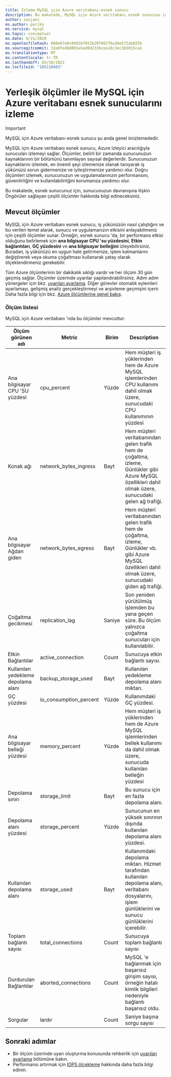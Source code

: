 ```yaml
---
title: İzleme-MySQL için Azure veritabanı-esnek sunucu
description: Bu makalede, MySQL için Azure veritabanı esnek sunucusu için, CPU, depolama ve bağlantı istatistikleri dahil olmak üzere izleme ve uyarı ölçümleri açıklanmaktadır.
author: savjani
ms.author: pariks
ms.service: mysql
ms.topic: conceptual
ms.date: 9/21/2020
ms.openlocfilehash: 660e87e0c09d1bf052b20f60276a30e572ab825b
ms.sourcegitcommit: 32e0fedb80b5a5ed0d2336cea18c3ec3b5015ca1
ms.translationtype: MT
ms.contentlocale: tr-TR
ms.lasthandoff: 03/30/2021
ms.locfileid: "105110483"
---
```

# <a name="monitor-azure-database-for-mysql-flexible-servers-with-built-in-metrics"></a>Yerleşik ölçümler ile MySQL için Azure veritabanı esnek sunucularını izleme

> [!IMPORTANT] 
> MySQL için Azure veritabanı-esnek sunucu şu anda genel önizlemededir.

MySQL için Azure veritabanı esnek sunucu, Azure Izleyici aracılığıyla sunucuları izlemeyi sağlar. Ölçümler, belirli bir zamanda sunucunuzun kaynaklarının bir bölümünü tanımlayan sayısal değerlerdir. Sunucunuzun kaynaklarını izlemek, en önemli şeyi izlemenize olanak tanıyarak iş yükünüzü sorun gidermenize ve iyileştirmenize yardımcı olur. Doğru ölçümleri izlemek, sunucunuzun ve uygulamalarınızın performansını, güvenilirliğini ve kullanılabilirliğini korumanıza yardımcı olur.

Bu makalede, esnek sunucunuz için, sunucunuzun davranışına ilişkin Öngörüler sağlayan çeşitli ölçümler hakkında bilgi edineceksiniz.

## <a name="available-metrics"></a>Mevcut ölçümler

MySQL için Azure veritabanı esnek sunucu, iş yükünüzün nasıl çalıştığını ve bu verileri temel alarak, sunucu ve uygulamanızın etkisini anlayabilmeniz için çeşitli ölçümler sunar. Örneğin, esnek sunucu 'da, bir performans etkisi olduğunu belirlemek için **ana bilgisayar CPU 'su yüzdesini**, **Etkin bağlantıları**, **GÇ yüzdesini** ve **ana bilgisayar belleğini** izleyebilirsiniz. Buradan, iş yükünüzü en uygun hale getirmenize, işlem katmanlarını değiştirerek veya okuma çoğaltması kullanarak yatay olarak ölçeklendirmeniz gerekebilir.

Tüm Azure ölçümlerinin bir dakikalık sıklığı vardır ve her ölçüm 30 gün geçmiş sağlar. Ölçümler üzerinde uyarılar yapılandırabilirsiniz. Adım adım yönergeler için bkz. [uyarıları ayarlama](./how-to-alert-on-metric.md). Diğer görevler otomatik eylemleri ayarlamayı, gelişmiş analiz gerçekleştirmeyi ve arşivleme geçmişini içerir. Daha fazla bilgi için bkz. [Azure ölçümlerine genel bakış](../../azure-monitor/data-platform.md).

### <a name="list-of-metrics"></a>Ölçüm listesi
MySQL için Azure veritabanı 'nda bu ölçümler mevcuttur:

|Ölçüm görünen adı|Metric|Birim|Description|
|---|---|---|---|
|Ana bilgisayar CPU 'SU yüzdesi|cpu_percent|Yüzde|Hem müşteri iş yüklerinden hem de Azure MySQL işlemlerinden CPU kullanımı dahil olmak üzere, sunucudaki CPU kullanımının yüzdesi|
|Konak ağı |network_bytes_ingress|Bayt|Hem müşteri veritabanından gelen trafik hem de çoğaltma, izleme, Günlükler gibi Azure MySQL özellikleri dahil olmak üzere, sunucudaki gelen ağ trafiği.|
|Ana bilgisayar Ağdan giden|network_bytes_egress|Bayt|Hem müşteri veritabanından gelen trafik hem de çoğaltma, izleme, Günlükler vb. gibi Azure MySQL özellikleri dahil olmak üzere, sunucudaki giden ağ trafiği.|
|Çoğaltma gecikmesi|replication_lag|Saniye|Son yeniden yürütülmüş işlemden bu yana geçen süre. Bu ölçüm yalnızca çoğaltma sunucuları için kullanılabilir.|
|Etkin Bağlantılar|active_connection|Count|Sunucuya etkin bağlantı sayısı.|
|Kullanılan yedekleme depolama alanı|backup_storage_used|Bayt|Kullanılan yedekleme depolama alanı miktarı.|
|GÇ yüzdesi|io_consumption_percent|Yüzde|Kullanımdaki GÇ yüzdesi.|
|Ana bilgisayar belleği yüzdesi|memory_percent|Yüzde|Hem müşteri iş yüklerinden hem de Azure MySQL işlemlerinden bellek kullanımı da dahil olmak üzere, sunucuda kullanılan belleğin yüzdesi|
|Depolama sınırı|storage_limit|Bayt|Bu sunucu için en fazla depolama alanı.|
|Depolama alanı yüzdesi|storage_percent|Yüzde|Sunucunun en yüksek sınırının dışında kullanılan depolama alanı yüzdesi.|
|Kullanılan depolama alanı|storage_used|Bayt|Kullanımdaki depolama miktarı. Hizmet tarafından kullanılan depolama alanı, veritabanı dosyalarını, işlem günlüklerini ve sunucu günlüklerini içerebilir.|
|Toplam bağlantı sayısı|total_connections|Count|Sunucuya toplam bağlantı sayısı|
|Durdurulan Bağlantılar|aborted_connections|Count|MySQL 'e bağlanmak için başarısız girişim sayısı, örneğin hatalı kimlik bilgileri nedeniyle bağlantı başarısız oldu.|
|Sorgular|lardır|Count|Saniye başına sorgu sayısı|

## <a name="next-steps"></a>Sonraki adımlar
- Bir ölçüm üzerinde uyarı oluşturma konusunda rehberlik için [uyarıları ayarlama](./how-to-alert-on-metric.md) bölümüne bakın.
- Performansı artırmak için [IOPS ölçekleme](./concepts/../concepts-compute-storage.md#iops) hakkında daha fazla bilgi edinin.